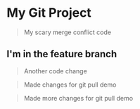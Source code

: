 # My Git Project

> My scary merge conflict code

## I'm in the feature branch

> Another code change

> Made changes for git pull demo

> Made more changes for git pull demo
